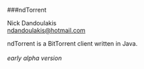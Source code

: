 ###ndTorrent

Nick Dandoulakis
<br>
ndandoulakis@hotmail.com

ndTorrent is a BitTorrent client written in Java.
<br><br>
*early alpha version*